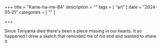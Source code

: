 +++
title = "Kame-ha-me-BA"
description = ""
tags = [
 "art"
]
date = "2024-05-21"
categories = [ ""
]

+++

Since Toriyama died there's been a piece missing in our hearts. It so happened I drew a sketch that reminded me of his end and wanted to share it.